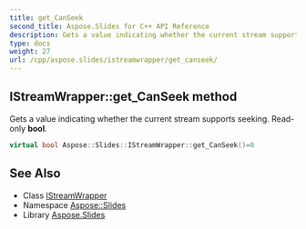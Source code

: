 ```yaml
---
title: get_CanSeek
second_title: Aspose.Slides for C++ API Reference
description: Gets a value indicating whether the current stream supports seeking. Read-only bool.
type: docs
weight: 27
url: /cpp/aspose.slides/istreamwrapper/get_canseek/
---
```

## IStreamWrapper::get_CanSeek method


Gets a value indicating whether the current stream supports seeking. Read-only **bool**.

```cpp
virtual bool Aspose::Slides::IStreamWrapper::get_CanSeek()=0
```

## See Also

* Class [IStreamWrapper](../)
* Namespace [Aspose::Slides](../../)
* Library [Aspose.Slides](../../../)
